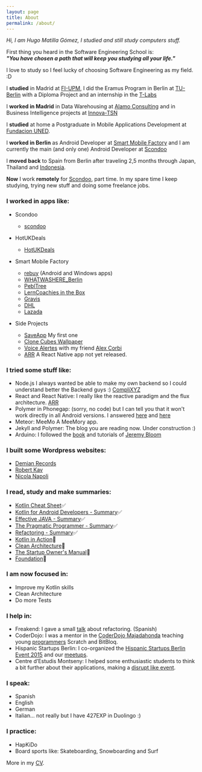 ```yaml
---
layout: page
title: About
permalink: /about/
---
```


_Hi, I am Hugo Matilla Gómez, I studied and still study computers stuff._

First thing you heard in the Software Engineering School is:   
**_"You have chosen a path that will keep you studying all your life."_**

I love to study so I feel lucky of choosing Software Engineering as my field. :D

I **studied** in Madrid at [FI-UPM](https://www.fi.upm.es/), I did the Eramus Program in Berlin at [TU-Berlin](http://www.tu-berlin.de/) with a Diploma Project and an internship in the [T-Labs](https://www.net.t-labs.tu-berlin.de/talks/past_talks_2009.shtml)

I **worked in Madrid** in Data Warehousing at [Alamo Consulting](http://alamoconsulting.com/) and in Business Intelligence projects at [Innova-TSN](http://www.innova-tsn.es/)

I **studied** at home a Postgraduate in Mobile Applications Development at [Fundacion UNED](http://www.fundacion.uned.es/web).

I **worked in Berlin** as Android Developer at [Smart Mobile Factory](http://smartmobilefactory.com/en/) and I am currently the main (and only one) Android Developer at [Scondoo](https://scondoo.de/)

I **moved back** to Spain from Berlin after traveling 2,5 months through Japan, Thailand and [Indonesia](https://unsplash.com/photos/EFuCATqfblI).

**Now** I work **remotely** for [Scondoo](https://scondoo.de/), part time. In my spare time I keep studying, trying new stuff and doing some freelance jobs.

### I worked in apps like:

* Scondoo
	* [scondoo](https://play.google.com/store/apps/details?id=de.scondoo.android)

* HotUKDeals
	* [HotUKDeals](https://play.google.com/store/apps/details?id=com.tippingcanoe.hukd&hl=en)

* Smart Mobile Factory
	* [rebuy](https://play.google.com/store/apps/details?id=de.rebuy.android) (Android and Windows apps)
	* [WHATWASHERE_Berlin](https://play.google.com/store/apps/details?id=com.smf.wwh)
	* [PeblTree](http://pebltree.com/#)
	* [LernCoachies in the Box](https://play.google.com/store/apps/details?id=com.smf.LernCoachies&hl=en)
	* [Gravis](http://www.gravis.de/)
	* [DHL](https://play.google.com/store/apps/details?id=de.dhl.paket&hl=en)
	* [Lazada](https://play.google.com/store/apps/details?id=com.lazada.android&hl=en)

* Side Projects
	* [SaveApp](https://play.google.com/store/apps/details?id=com.loopback.androidapps.saveapp) My first one 
	* [Clone Cubes Wallpaper](https://play.google.com/store/apps/details?id=com.LoopBack.LiveWallPaper.CloneCubes3DLWP)
	* [Voice Alertes](https://play.google.com/store/apps/details?id=de.lfa.voicealerts) with my friend [Alex Corbi](http://www.alexcorbi.com/)
	* [ARR](https://www.dropbox.com/s/ij584oz75rbwlw1/ARRVideo.mp4?dl=0) A React Native app not yet released.

### I tried some stuff like:

* Node.js  I always wanted be able to make my own backend so I could understand better the Backend guys :) [CompliXYZ](http://compli01.herokuapp.com/login)
* React and React Native: I really like the reactive paradigm and the flux architecture. [ARR](https://www.dropbox.com/s/ij584oz75rbwlw1/ARRVideo.mp4?dl=0)
* Polymer in Phonegap: (sorry, no code) but I can tell you that it won't work directly in all Android versions. I answered [here](http://stackoverflow.com/a/26921138/749393) and [here](http://stackoverflow.com/a/26921176/749393)
* Meteor: MeeMo A MeeMory app. 
* Jekyll and Polymer: The blog you are reading now. Under construction :)
* Arduino: I followed the [book](http://www.exploringarduino.com/) and tutorials of [Jeremy Bloom](http://www.jeremyblum.com/) 

### I built some Wordpress websites:

* [Demian Records](http://demianrecords.com/)
* [Robert Kav](http://robertkav.com/)
* [Nicola Napoli](http://nicolanapoli.com/)


### I read, study and make summaries:

* [Kotlin Cheat Sheet](https://github.com/HugoMatilla/KotlinCheatSheet)✅
* [Kotlin for Android Developers - Summary](https://github.com/HugoMatilla/KotlinCheatSheet/blob/master/android/kotlin-android.mdown)✅
* [Effective JAVA - Summary](https://github.com/HugoMatilla/Effective-JAVA-Summary)✅
* [The Pragmatic Programmer - Summary](https://github.com/HugoMatilla/The-Pragmatic-Programmer)✅
* [Refactoring - Summary](https://github.com/HugoMatilla/Refactoring-Summary)✅
* [Kotlin in Action](https://www.manning.com/books/kotlin-in-action)📖
* [Clean Architecture](https://www.amazon.es/Clean-Architecture-Craftsmans-Software-Structure/dp/0134494164/)📖
* [The Startup Owner's Manual](http://www.amazon.com/The-Startup-Owners-Manual-Step-By-Step/dp/0984999302)📖
* [Foundation](https://www.wikiwand.com/en/Foundation_series)📖

### I am now focused in:

* Improve my Kotlin skills
* Clean Architecture
* Do more Tests

### I help in:

* Freakend: I gave a small [talk](https://www.youtube.com/watch?v=4m774bHxRJE) about refactoring. (Spanish) 
* CoderDojo: I was a mentor in the [CoderDojo Majadahonda](https://twitter.com/coderdojomj) teaching young [programmers](https://twitter.com/coderdojomj/status/668027302350032897) Scratch and BitBloq.
* Hispanic Startups Berlin: I co-organized the [Hispanic Startups Berlin Event 2015](https://www.youtube.com/watch?v=iTkrAfz3u4w) and our [meetups](http://www.meetup.com/Hispanic-Startup-Berlin/).
* Centre d’Estudis Montseny: I helped some enthusiastic students to think a bit further about their applications, making a [disrupt like event](http://somcem.cemontseny.cat/?p=6727). 

### I speak:

* Spanish
* English
* German
* Italian... not really but I have 427EXP in Duolingo :)

### I practice:

* HapKiDo
* Board sports like: Skateboarding, Snowboarding and Surf

 More in my [CV]({{site.baseurl}}/assets/HAMatilla_Resume_Senior_G.pdf).